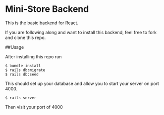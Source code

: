 # Mini-Store Backend

This is the basic backend for React. 

If you are following along and want to install this backend, feel free to fork and clone this repo. 

##Usage

After installing this repo run

    $ bundle install
    $ rails db:migrate
    $ rails db:seed

This should set up your database and allow you to start your server on port 4000.

    $ rails server

Then visit your port of 4000